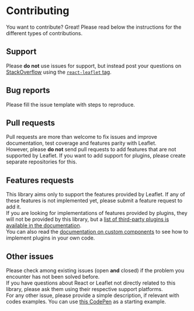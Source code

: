 # Contributing

You want to contribute? Great! Please read below the instructions for the
different types of contributions.

## Support

Please **do not** use issues for support, but instead post your questions on
[StackOverflow](https://stackoverflow.com/) using the
[`react-leaflet` tag](https://stackoverflow.com/questions/tagged/react-leaflet).

## Bug reports

Please fill the issue template with steps to reproduce.

## Pull requests

Pull requests are more than welcome to fix issues and improve documentation,
test coverage and features parity with Leaflet.\
However, please **do not** send pull requests to add features that are not supported
by Leaflet. If you want to add support for plugins, please create separate repositories
for this.

## Features requests

This library aims only to support the features provided by Leaflet. If any of
these features is not implemented yet, please submit a feature request to add
it.\
If you are looking for implementations of features provided by plugins, they
will not be provided by this library, but a [list of third-party plugins is available in the documentation](https://react-leaflet.js.org/docs/en/plugins.html).\
You can also read the [documentation on custom components](https://react-leaflet.js.org/docs/en/custom-components.html) to see how to implement plugins in your own code.

## Other issues

Please check among existing issues (open **and** closed) if the problem you
encounter has not been solved before.\
If you have questions about React or Leaflet not directly related to this library,
please ask them using their respective support platforms.\
For any other issue, please provide a simple description, if relevant with codes
examples. You can use
[this CodePen](https://codepen.io/PaulLeCam/pen/XVPmmj) as a
starting example.
